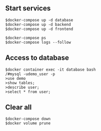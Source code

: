 ## Start services

```
$docker-compose up -d database
$docker-compose up -d backend
$docker-compose up -d frontend

$docker-compose ps
$docker-compose logs --follow
```

## Access to database

```
$docker container exec -it database bash
/#mysql -udemo_user -p
>use demo
>show tables;
>describe user;
>select * from user;
```

## Clear all

```
$docker-compose down
$docker volume prune
```
